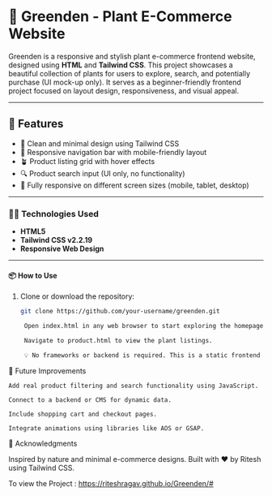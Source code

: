 # 🌱 Greenden - Plant E-Commerce Website

Greenden is a responsive and stylish plant e-commerce frontend website, designed using **HTML** and **Tailwind CSS**. This project showcases a beautiful collection of plants for users to explore, search, and potentially purchase (UI mock-up only). It serves as a beginner-friendly frontend project focused on layout design, responsiveness, and visual appeal.

---

## 🚀 Features

- 🌿 Clean and minimal design using Tailwind CSS
- 🧭 Responsive navigation bar with mobile-friendly layout
- 🪴 Product listing grid with hover effects
- 🔍 Product search input (UI only, no functionality)
- 📱 Fully responsive on different screen sizes (mobile, tablet, desktop)

---

### 🧑‍💻 Technologies Used

- **HTML5**
- **Tailwind CSS v2.2.19**
- **Responsive Web Design**

---

#### 📦 How to Use

1. Clone or download the repository:

   ```bash
   git clone https://github.com/your-username/greenden.git

    Open index.html in any web browser to start exploring the homepage.

    Navigate to product.html to view the plant listings.

    💡 No frameworks or backend is required. This is a static frontend project.

🎯 Future Improvements

    Add real product filtering and search functionality using JavaScript.

    Connect to a backend or CMS for dynamic data.

    Include shopping cart and checkout pages.

    Integrate animations using libraries like AOS or GSAP.

🙌 Acknowledgments

Inspired by nature and minimal e-commerce designs.
Built with ❤️ by Ritesh using Tailwind CSS.

To view the Project : 
https://riteshragav.github.io/Greenden/#

